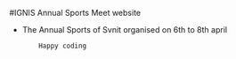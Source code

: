 ﻿#IGNIS Annual Sports Meet website

* The Annual Sports of Svnit organised on 6th to 8th april
	```
		Happy coding
	```
